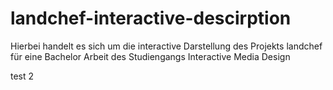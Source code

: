 # landchef-interactive-descirption
Hierbei handelt es sich um die interactive Darstellung des Projekts landchef für eine Bachelor Arbeit des Studiengangs Interactive Media Design



test 2
